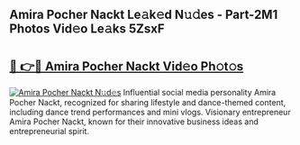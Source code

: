 ## Amira Pocher Nackt Le𝚊k𝚎d N𝚞𝚍es - Part-2M1 Photos Vid𝚎o Le𝚊ks 5ZsxF

# <h2><a href="http://fb8wzb.evod.top/?m=Amira+Pocher+Nackt">🔗 👉🔴 Amira Pocher Nackt Vid𝚎o Ph𝚘t𝚘s</a></h2>

[![Amira Pocher Nackt N𝚞d𝚎s](https://i.imgur.com/8V9OHl7.gif)](http://fb8wzb.evod.top/?m=Amira+Pocher+Nackt)
Influential social media personality Amira Pocher Nackt, recognized for sharing lifestyle and dance-themed content, including dance trend performances and mini vlogs. Visionary entrepreneur Amira Pocher Nackt, known for their innovative business ideas and entrepreneurial spirit. 
